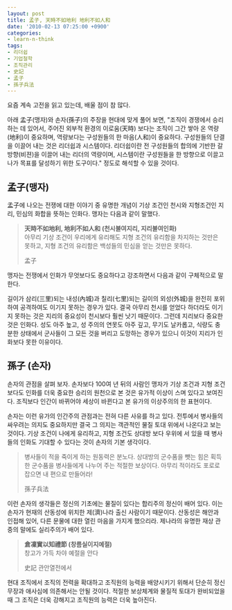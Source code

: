 ```yaml
---
layout: post
title: 孟子, 天時不如地利 地利不如人和
date: '2010-02-13 07:25:00 +0900'
categories:
- learn-n-think
tags:
- 리더쉽
- 기업철학
- 조직관리
- 史記
- 孟子
- 孫子兵法
---
```


요즘 계속 고전을 읽고 있는데, 배울 점이 참 많다. 

아래 孟子(맹자)와 손자(孫子)의 주장을 현대에 맞게 풀어 보면, "조직이 경쟁에서 승리하는 데 있어서, 주어진 외부적 환경의 이로움(天時) 보다는 조직이 그간 쌓아 온 역량(地利)이 중요하며, 역량보다는 구성원들의 한 마음(人和)이 중요하다. 구성원들의 단결을 이끌어 내는 것은 리더쉽과 시스템이다. 리더쉽이란 전 구성원들의 합의에 기반한 갈 방향(비젼)을 이끌어 내는 리더의 역량이며, 시스템이란 구성원들을 한 방향으로 이끌고 나가 목표를 달성하기 위한 도구이다." 정도로 해석할 수 있을 것이다. 

## 孟子(맹자)&nbsp; 

孟子에 나오는 전쟁에 대한 이야기 중 유명한 개념이 기상 조건인 천시와 지형조건인 지리, 민심의 화합을 뜻하는 인화다. 맹자는 다음과 같이 말했다. 

> **天時不如地利, 地利不如人和 (천시불여지리, 지리불여인화)**  
> 아무리 기상 조건이 우리에게 유리해도 지형 조건의 유리함을 차지하는 것만은 못하고, 지형 조건의 유리함은 백성들의 민심을 얻는 것만은 못하다. <footer>孟子</footer>

맹자는 전쟁에서 인화가 무엇보다도 중요하다고 강조하면서 다음과 같이 구체적으로 말한다. 

길이가 삼리(三里)되는 내성(內城)과 칠리(七里)되는 길이의 외성(外城)을 완전히 포위하여 공격하여도 이기지 못하는 경우가 있다. 결국 아무리 천시를 얻었다 하더라도 이기지 못하는 것은 지리의 중요성이 천시보다 훨씬 낫기 때문이다. 그런데 지리보다 중요한 것은 인화다. 성도 아주 높고, 성 주의의 연못도 아주 깊고, 무기도 날카롭고, 식량도 충분한 상태에서 군사들이 그 모든 것을 버리고 도망하는 경우가 있으니 이것이 지리가 인화보다 못한 이유이다.

## 孫子 (손자)

손자의 관점을 살펴 보자. 손자보다 100여 년 뒤의 사람인 맹자가 기상 조건과 지형 조건보다도 인화를 더욱 중요한 승리의 원천으로 본 것은 유가적 이상이 스며 있다고 보여진다. 조직보다 인간이 바뀌어야 세상이 바뀐다고 본 유가의 이상주의의 한 표현이다. 

손자는 이런 유가의 인간주의 관점과는 전혀 다른 사유를 하고 있다. 전투에서 병사들의 싸우려는 의지도 중요하지만 결국 그 의지는 객관적인 물질 토대 위에서 나온다고 보는 것이다. 기상 조건이 나에게 유리하고, 지형 조건도 상대방 보다 우위에 서 있을 때 병사들의 인화도 기대할 수 있다는 것이 손자의 기본 생각이다.

> 병사들이 적을 죽이게 하는 원동력은 분노다. 상대방의 군수품을 뺏는 힘은 획득한 군수품을 병사들에게 나누어 주는 적절한 보상이다. 아무리 적이라도 포로로 잡으면 내 편으로 만들어라! <footer> 孫子兵法 </footer>

이런 손자의 생각들은 정신의 기초에는 물질이 있다는 합리주의 정신이 배어 있다. 이는 손자가 현재의 산동성에 위치한 제(濟)나라 출신 사람이기 때문이다. 산동성은 해안과 인접해 있어, 다른 문물에 대한 열린 마음을 가지게 했으리라. 제나라의 유명한 재상 관중의 말에도 실리주의가 배어 있다.

> **倉凜實以知禮節 (창름실이지예절)**  
> 창고가 가득 차야 예절을 안다 <footer>史記 관안열전에서</footer>

<div class="spacer"></div>

현대 조직에서 조직의 전력을 확대하고 조직원의 능력을 배양시키기 위해서 단순히 정신무장과 애사심에 의존해서는 안될 것이다. 적절한 보상체계와 물질적 토대가 완비되었을 때 그 조직은 더욱 강해지고 조직원의 능력은 더욱 높아진다.
